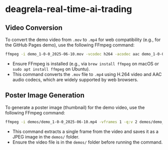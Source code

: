 # deagrela-real-time-ai-trading

## Video Conversion

To convert the demo video from `.mov` to `.mp4` for web compatibility (e.g., for the GitHub Pages demo), use the following FFmpeg command:

```bash
ffmpeg -i demo_1-0-0_2025-06-10.mov -vcodec h264 -acodec aac demo_1-0-0_2025-06-10.mp4
```

- Ensure FFmpeg is installed (e.g., via `brew install ffmpeg` on macOS or `sudo apt install ffmpeg` on Ubuntu).
- This command converts the `.mov` file to `.mp4` using H.264 video and AAC audio codecs, which are widely supported by web browsers.

## Poster Image Generation

To generate a poster image (thumbnail) for the demo video, use the following FFmpeg command:

```bash
ffmpeg -i demos/demo_1-0-0_2025-06-10.mp4 -vframes 1 -q:v 2 demos/demo_1-0-0_2025-06-10_poster.jpg
```

- This command extracts a single frame from the video and saves it as a JPEG image in the `demos/` folder.
- Ensure the video file is in the `demos/` folder before running the command.
